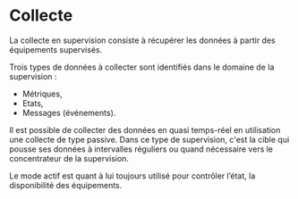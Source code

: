 # Collecte

La collecte en supervision consiste à récupérer les données à partir des équipements supervisés.

Trois types de données à collecter sont identifiés dans le domaine de la supervision :

- Métriques,
- Etats,
- Messages (événements).

Il est possible de collecter des données en quasi temps-réel en utilisation une collecte de type passive. Dans ce type de supervision, c'est la cible qui pousse ses données à intervalles réguliers ou quand nécessaire vers le concentrateur de la supervision.


Le mode actif est quant à lui toujours utilisé pour contrôler l’état, la disponibilité des équipements.
